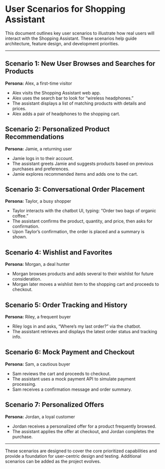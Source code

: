 # User Scenarios for Shopping Assistant

This document outlines key user scenarios to illustrate how real users will interact with the Shopping Assistant. These scenarios help guide architecture, feature design, and development priorities.

---

## Scenario 1: New User Browses and Searches for Products
**Persona:** Alex, a first-time visitor
- Alex visits the Shopping Assistant web app.
- Alex uses the search bar to look for “wireless headphones.”
- The assistant displays a list of matching products with details and prices.
- Alex adds a pair of headphones to the shopping cart.

## Scenario 2: Personalized Product Recommendations
**Persona:** Jamie, a returning user
- Jamie logs in to their account.
- The assistant greets Jamie and suggests products based on previous purchases and preferences.
- Jamie explores recommended items and adds one to the cart.

## Scenario 3: Conversational Order Placement
**Persona:** Taylor, a busy shopper
- Taylor interacts with the chatbot UI, typing: “Order two bags of organic coffee.”
- The assistant confirms the product, quantity, and price, then asks for confirmation.
- Upon Taylor’s confirmation, the order is placed and a summary is shown.

## Scenario 4: Wishlist and Favorites
**Persona:** Morgan, a deal hunter
- Morgan browses products and adds several to their wishlist for future consideration.
- Morgan later moves a wishlist item to the shopping cart and proceeds to checkout.

## Scenario 5: Order Tracking and History
**Persona:** Riley, a frequent buyer
- Riley logs in and asks, “Where’s my last order?” via the chatbot.
- The assistant retrieves and displays the latest order status and tracking info.

## Scenario 6: Mock Payment and Checkout
**Persona:** Sam, a cautious buyer
- Sam reviews the cart and proceeds to checkout.
- The assistant uses a mock payment API to simulate payment processing.
- Sam receives a confirmation message and order summary.

## Scenario 7: Personalized Offers
**Persona:** Jordan, a loyal customer
- Jordan receives a personalized offer for a product frequently browsed.
- The assistant applies the offer at checkout, and Jordan completes the purchase.

---

These scenarios are designed to cover the core prioritized capabilities and provide a foundation for user-centric design and testing. Additional scenarios can be added as the project evolves.
